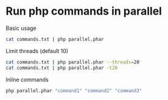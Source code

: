 # Run php commands in parallel

Basic usage

``` bash
cat commands.txt | php parallel.phar
```

Limit threads (default 10)

``` bash
cat commands.txt | php parallel.phar --threads=20
cat commands.txt | php parallel.phar -t20
```

Inline commands

``` bash
php parallel.phar "command1" "command2" "command3"
```